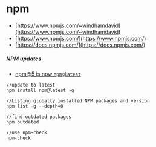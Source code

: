 # npm

- [https://www.npmjs.com/~windhamdavid](https://www.npmjs.com/~windhamdavid)
- [https://www.npmjs.com/](https://www.npmjs.com/)
- [https://docs.npmjs.com/](https://docs.npmjs.com/)


##### NPM updates
- [npm@5 is now `npm@latest`](https://medium.com/npm-inc/npm-5-is-now-npm-latest-d674e9e3b0ec)


```
//update to latest
npm install npm@latest -g

//Listing globally installed NPM packages and version
npm list -g --depth=0

//find outdated packages
npm outdated

//use npm-check
npm-check

```
